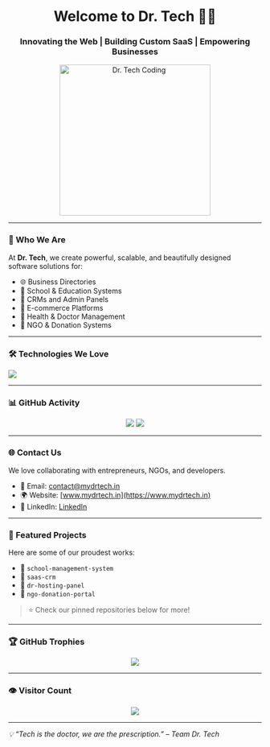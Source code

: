 <h1 align="center">Welcome to Dr. Tech 👨‍💻</h1>
<h3 align="center">Innovating the Web | Building Custom SaaS | Empowering Businesses</h3>

<p align="center">
  <img src="https://cdn.dribbble.com/users/1162077/screenshots/3848914/programmer.gif" width="300" alt="Dr. Tech Coding">
</p>

---

### 🚀 Who We Are

At **Dr. Tech**, we create powerful, scalable, and beautifully designed software solutions for:

- 🌐 Business Directories  
- 🏫 School & Education Systems  
- 🧾 CRMs and Admin Panels  
- 🛒 E-commerce Platforms  
- 🏥 Health & Doctor Management  
- 🕌 NGO & Donation Systems  

---

### 🛠️ Technologies We Love

<p align="left">
  <img src="https://skillicons.dev/icons?i=react,nodejs,tailwind,php,laravel,mysql,mongodb,nextjs,git,figma" />
</p>

---

### 📊 GitHub Activity

<p align="center">
  <img src="https://github-readme-stats.vercel.app/api?username=dr-tech&show_icons=true&theme=radical" />
  <img src="https://github-readme-stats.vercel.app/api/top-langs/?username=dr-tech&layout=compact&theme=radical" />
</p>

---

### 🌐 Contact Us

We love collaborating with entrepreneurs, NGOs, and developers.

- 📧 Email: contact@mydrtech.in  
- 🌍 Website: [www.mydrtech.in](https://www.mydrtech.in)  
- 💼 LinkedIn: [LinkedIn](https://www.linkedin.com/company/mydrtech)

---

### 🧩 Featured Projects

Here are some of our proudest works:

- 🔹 `school-management-system`
- 🔹 `saas-crm`
- 🔹 `dr-hosting-panel`
- 🔹 `ngo-donation-portal`

> ⭐ Check our pinned repositories below for more!

---

### 🏆 GitHub Trophies

<p align="center">
  <img src="https://github-profile-trophy.vercel.app/?username=dr-tech&theme=gruvbox" />
</p>

---

### 👁 Visitor Count

<p align="center">
  <img src="https://komarev.com/ghpvc/?username=dr-tech&label=Profile%20views&color=0e75b6&style=flat" />
</p>

---

_💡 “Tech is the doctor, we are the prescription.” – Team Dr. Tech_

